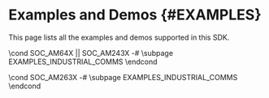 #  Examples and Demos {#EXAMPLES}

This page lists all the examples and demos supported in this SDK.

\cond SOC_AM64X || SOC_AM243X
-# \subpage EXAMPLES_INDUSTRIAL_COMMS
\endcond

\cond SOC_AM263X
-# \subpage EXAMPLES_INDUSTRIAL_COMMS
\endcond